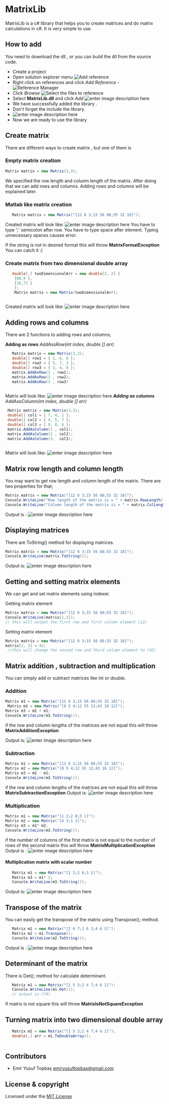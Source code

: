 # MatrixLib
MatrixLib is a c# library that helps you to create matrices and do matrix calculations in c#. It is very simple to use.

## How to add 
You need to download the dll , or you can build the dll from the source code.

 - Create a project 
 - Open solution explorer menu
 ![Add reference](https://i.ibb.co/y4XJZFK/Annotation-2019-11-24-170306.png)
 - Right click on references and click *Add Reference*
 -![Reference Manager](https://i.ibb.co/Tqg3NdJ/Annotation-2019-11-24-170444.png)
 - Click *Browse*
![Select the files to reference](https://i.ibb.co/PzzSpkc/Annotation-2019-11-24-170600.png)
 - Select **MatrixLib.dll** and click *Add*
 ![enter image description here](https://i.ibb.co/rtj1Jpb/Annotation-2019-11-24-170655.png)
 - We have successfully added the library .
 - Don't forget the include the library.
 - ![enter image description here](https://i.ibb.co/GR90WGW/Annotation-2019-11-24-171947.png)
 - Now we are ready to use the library

## Create matrix

There are different ways to create matrix , but one of them is 
### Empty matrix creation
   ```csharp
   Matrix matrix = new Matrix(3,3);
```
We specified the row length and column length of the matrix. 
After doing that we can add rows and columns. Adding rows and columns will be explained later.
### Matlab like matrix creation
```csharp
   Matrix matrix = new Matrix("[12 6 3;15 56 88;55 32 18]");
```
Created matrix will look like:
![enter image description here](https://i.ibb.co/H7t95B7/Annotation-2019-11-24-173412.png)
You have to type ';' semicolon after row.
You have to type space after element.
Typing unnecessary spaces causes error.

If the string is not in desired format this will throw **MatrixFormatException**
You can catch it :)

### Create matrix from two dimensional double array
```csharp
   double[,] twoDimensionalArr = new double[2, 2] {
    {80,9 },
    {16,71 }
    };
    Matrix matrix = new Matrix(twoDimensionalArr);
    
```
Created matrix will look like:
![enter image description here](https://i.ibb.co/txzfss7/Annotation-2019-11-24-173412.png)

## Adding rows and columns

There are 2 functions to adding rows and columns;

**Adding as rows**
*AddAssRow(int index, double [] arr)*

```csharp
   Matrix matrix = new Matrix(3,3);
   double[] row1 = { 1, 6, 6 };
   double[] row2 = { 5, 7, 3 };
   double[] row3 = { 3, 4, 8 };
   matrix.AddAsRow(1 , row1);
   matrix.AddAsRow(2 , row2);
   matrix.AddAsRow(3 , row3)
    
```
Matrix will look like:
![enter image description here](https://i.ibb.co/47RkN7D/Annotation-2019-11-24-203554.png)
***Adding as columns***
*AddAssColumn(int index, double [] arr)*
```csharp
 Matrix matrix = new Matrix(3,3);
 double[] col1 = { 7, 4, 1 };
 double[] col2 = { 4, 5, 7 };
 double[] col3 = { 9, 8, 6 };
 matrix.AddAsColumn(1 , col1);
 matrix.AddAsColumn(2 , col2);
 matrix.AddAsColumn(3,  col3);
    
```
Matrix will look like:
![enter image description here](https://i.ibb.co/0qyQ1dv/Annotation-2019-11-24-204104.png)

## Matrix row length and column length
You may want to get row length and column length of the matrix.
There are two properties for that;
```csharp
Matrix matrix = new Matrix("[12 6 3;15 56 88;55 32 18]");
Console.WriteLine("Row length of the matrix is = " + matrix.RowLength);
Console.WriteLine("Column length of the matrix is = " + matrix.ColLength);  
```
Output is : 
![enter image description here](https://i.ibb.co/Ns591vQ/Annotation-2019-11-24-204104.png)

## Displaying matrices
There are ToString() method for displaying matrices.
```csharp
Matrix matrix = new Matrix("[12 6 3;15 56 88;55 32 18]");
Console.WriteLine(matrix.ToString());
```
Output is:
![enter image description here](https://i.ibb.co/PmP3byR/Annotation-2019-11-24-204104.png)

## Getting and setting matrix elements
We can get and set matrix elements using indexer.

Getting matrix element

```csharp
Matrix matrix = new Matrix("[12 6 3;15 56 88;55 32 18]");
Console.WriteLine(matrix[1,1]);
// this will output the first row and first column element (12)
```
Setting matrix element
```csharp
Matrix matrix = new Matrix("[12 6 3;15 56 88;55 32 18]");
matrix[2, 3] = 42;
 //this will change the second row and third column element to (42)
```

## Matrix addition , subtraction and multiplication

You can simply add or subtract matrices like int or double.
### Addition
```csharp
Matrix m1 = new Matrix("[12 6 3;15 56 88;55 32 18]");
 Matrix m2 = new Matrix("[8 5 4;12 55 12;43 18 12]");
Matrix m3 = m2 + m1;
Console.WriteLine(m3.ToString());
```
if the row and column lengths of the matrices are not equal this will throw **MatrixAdditionException**

Output is:
![enter image description here](https://i.ibb.co/PcGBcHL/Annotation-2019-11-24-212147.png)
### Subtraction
```csharp
Matrix m1 = new Matrix("[12 6 3;15 56 88;55 32 18]");
Matrix m2 = new Matrix("[8 5 4;12 55 12;43 18 12]");
Matrix m3 = m2 - m1;
Console.WriteLine(m3.ToString());
```
if the row and column lengths of the matrices are not equal this will throw **MatrixSubtractionException**
Output is:
![enter image description here](https://i.ibb.co/qFqsYqy/Annotation-2019-11-24-212147.png)
### Multiplication
```csharp
Matrix m1 = new Matrix("[1 2;2 0;3 1]");
Matrix m2 = new Matrix("[4 3;1 2]");
Matrix m3 = m1* m2;
Console.WriteLine(m3.ToString());
```
if the number of columns of the first matrix is ​​not equal to the number of rows of the second matrix this will throw **MatrixMultiplicationException**
Output is :
![enter image description here](https://i.ibb.co/QcV7PPd/Annotation-2019-11-24-212147.png)
#### Multiplication matrix with scalar number
```csharp
   Matrix m1 = new Matrix("[1 2;2 0;3 1]");
   Matrix m3 = m1* 2;
   Console.WriteLine(m3.ToString());
```
Output is:
![enter image description here](https://i.ibb.co/7SWkVyn/Annotation-2019-11-24-212147.png)

## Transpose of the matrix

You can easily get the transpose of the matrix using Transpose(); method.
```csharp
   Matrix m1 = new Matrix("[2 6 7;3 6 2;4 6 5]");
   Matrix m2 = m1.Transpose();
   Console.WriteLine(m2.ToString());
```
Output is :
![enter image description here](https://i.ibb.co/XYzyj36/Annotation-2019-11-24-221247.png)
## Determinant of the matrix
There is Det(); method for calculate determinant.
```csharp
   Matrix m1 = new Matrix("[1 5 3;2 4 7;4 6 2]");          
   Console.WriteLine(m1.Det());
   // output is (74)
```
If matrix is not square this will throw **MatrixIsNotSquareException**
## Turning matrix into two dimensional double array

```csharp
   Matrix m1 = new Matrix("[1 5 3;2 4 7;4 6 2]");
   double[,] arr = m1.ToDoubleArray();
   
```
## Contributors

 - Emir Yusuf Topbaş <emiryusuftopbas@gmail.com>
## License & copyright
Licensed under the [MIT License](LICENSE)

